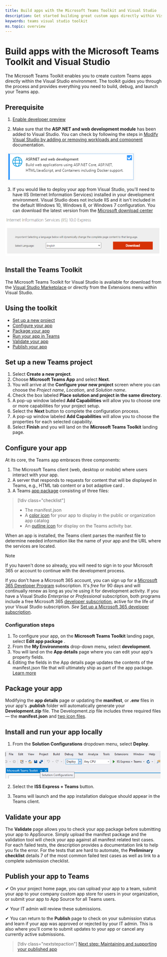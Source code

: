 ```yaml
---
title: Build apps with the Microsoft Teams Toolkit and Visual Studio
description: Get started building great custom apps directly within Visual Studio with the Microsoft Teams Toolkit
keywords: teams visual studio toolkit
ms.topic: overview
---
```


# Build apps with the Microsoft Teams Toolkit and Visual Studio

The Microsoft Teams Toolkit enables you to create custom Teams apps directly within the Visual Studio environment. The toolkit guides you through the process and provides everything you need to build, debug, and launch your Teams app.

## Prerequisite

1. [Enable developer preview](../resources/dev-preview/developer-preview-intro.md#enable-developer-preview)

1. Make sure that the **<span>ASP.NE</span>T and web development module** has been added to Visual Studio. You can check by following the steps in [Modify Visual Studio by adding or removing workloads and component](/visualstudio/install/modify-visual-studio?view=vs-2019) documentation.

![visual studio asp.net module](../assets/images/visual-studio-web-dev-module.png)

3. If you would like to deploy your app from Visual Studio, you'll need to have IIS (Internet Information Services) installed in your development environment. Visual Studio does not include IIS and it isn't included in the default Windows 10, Windows 8, or Windows 7 configuration. You can download the latest version from the [Microsoft download center](https://www.microsoft.com/en-us/download/details.aspx?id=48264.)

![IIS download page view](../assets/images/iis.png)

## Install the Teams Toolkit

The Microsoft Teams Toolkit for Visual Studio is available for download from the [Visual Studio Marketplace](https://marketplace.visualstudio.com/items?itemName=TeamsDevApp.vsteamstemplate) or directly from the Extensions menu within Visual Studio.

## Using the toolkit

- [Set up a new project](#set-up-a-new-teams-project)
- [Configure your app](#configure-your-app)
- [Package your app](#package-your-app)
- [Run your app in Teams](#install-and-run-your-app-locally)
- [Validate your app](#validate-your-app)
- [Publish your app](#publish-your-app-to-teams)

## Set up a new Teams project

1. Select **Create a new project**.
1. Choose **Microsoft Teams App** and select **Next**.
1. You will arrive at the **Configure your new project** screen where you can choose the *Project name*, *Location*, and *Solution name*. 
1. Check the box labeled **Place solution and project in the same directory**.
1. A pop-up window labeled **Add Capabilities** will allow you to choose one or more capabilities for your project setup.
1. Select the **Next** button to complete the configuration process.
1. A pop-up window labeled **Add Capabilities** will allow you to choose the properties for each selected capability.
1. Select **Finish** and you will  land on the **Microsoft Teams Toolkit** landing page.

## Configure your app

At its core, the Teams app embraces three components:

  1. The Microsoft Teams client (web, desktop or mobile) where users interact with your app.
  1. A server that responds to requests for content that will be displayed in Teams, e.g., HTML tab content or a bot adaptive card .
  1. A Teams [app package](/concepts/build-and-test/apps-package.md) consisting of three files:

  > [!div class="checklist"]
  >
  > - The manifest.json
  > - A [color icon](../resources/schema/manifest-schema.md#icons) for your app to display in the public or organization app catalog
 > - An [outline icon](../resources/schema/manifest-schema.md#icons) for display on the Teams activity bar.

When an app is installed, the Teams client parses the manifest file to determine needed information like the name of your app and the URL where the services are located.

> [!NOTE]
>If you haven't done so already, you will need to sign in to your Microsoft 365  or account to continue with the development process.
>
> If you don't have a Microsoft 365 account, you can sign up for a [Microsoft 365 Developer Program](https://developer.microsoft.com/microsoft-365/dev-program) subscription. It's *free* for 90 days and will continually renew as long as you're using it for development activity. If you have a Visual Studio *Enterprise* or *Professional* subscription, both programs include a free Microsoft 365 [developer subscription](https://aka.ms/MyVisualStudioBenefits), active for the life of your Visual Studio subscription. *See* [Set up a Microsoft 365 developer subscription](https://docs.microsoft.com/office/developer-program/office-365-developer-program-get-started).
>

### Configuration steps

1. To configure your app, on the **Microsoft Teams Toolkit** landing page, select **Edit app package** .
1. From the **My Environments** drop-down menu, select **development**.
1. You will land on the **App details** page where you can edit your app's property fields.
1. Editing the fields in the App details page updates the contents of the manifest.json file that will ultimately ship as part of the app package. [Learn more](https://aka.ms/teams-toolkit-manifest)

## Package your app

Modifying the **app details** page or updating the **manifest**, or **.env** files in your app's  **.publish** folder will automatically generate your **Development.zip** file. The Development.zip file includes three required files — the **manifest.json** and [two icon files](../concepts/build-and-test/apps-package.md#icons).

## Install and run your app locally

1. From the **Solution Configurations** dropdown menu, select **Deploy**.

![Solution configurations menu](../assets/images/solution-configurations.png)

2. Select the **ISS Express + Teams** button.

1. Teams will launch and the app installation dialogue should appear in the Teams client.

## Validate your app

The **Validate** page allows you to check your app package before submitting your app to AppSource. Simply upload the manifest package and the validation tool will check your app against all manifest related test cases. For each failed tests, the description provides a documentation link to help you fix the error. For the tests that are hard to automate, the **Preliminary checklist** details 7 of the most common failed test cases as well as link to a complete submission checklist.

## Publish your app to Teams

✔ On your project home page, you can upload your app to a team, submit your app to your company custom app store for users in your organization, or submit your app to App Source for all Teams users.

✔ Your IT admin will review these submissions.

✔  You can return to the **Publish** page to check on your submission status and learn if your app was approved or rejected by your IT admin. This is also where you'll come to submit updates to your app or cancel any currently active submissions.

> [!div class="nextstepaction"]
> [Next step: Maintaining and supporting your published app](../concepts/deploy-and-publish/appsource/post-publish/overview.md)
>